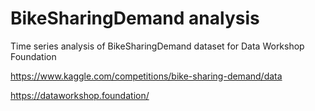 # BikeSharingDemand analysis

Time series analysis of BikeSharingDemand dataset for Data Workshop Foundation

https://www.kaggle.com/competitions/bike-sharing-demand/data

https://dataworkshop.foundation/
